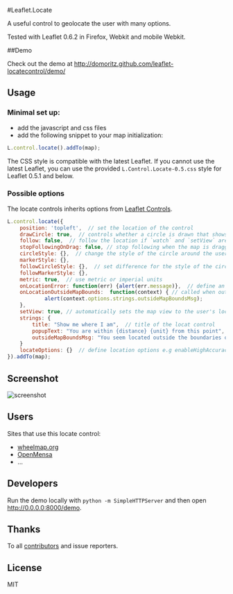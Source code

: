#Leaflet.Locate

A useful control to geolocate the user with many options.

Tested with Leaflet 0.6.2 in Firefox, Webkit and mobile Webkit.


##Demo

Check out the demo at http://domoritz.github.com/leaflet-locatecontrol/demo/


## Usage


### Minimal set up:

* add the javascript and css files
* add the following snippet to your map initialization:

```javascript
L.control.locate().addTo(map);
```

The CSS style is compatible with the latest Leaflet. If you cannot use the latest Leaflet, you can use the provided `L.Control.Locate-0.5.css` style for Leaflet 0.5.1 and below.


### Possible options

The locate controls inherits options from [Leaflet Controls](http://leafletjs.com/reference.html#control-options).

```javascript
L.control.locate({
	position: 'topleft',  // set the location of the control
    drawCircle: true,  // controls whether a circle is drawn that shows the uncertainty about the location
    follow: false,  // follow the location if `watch` and `setView` are set to true in locateOptions
    stopFollowingOnDrag: false, // stop following when the map is dragged if `follow` is set to true
    circleStyle: {},  // change the style of the circle around the user's location
    markerStyle: {},
    followCircleStyle: {},  // set difference for the style of the circle around the user's location while following
    followMarkerStyle: {},
    metric: true,  // use metric or imperial units
    onLocationError: function(err) {alert(err.message)},  // define an error callback function
    onLocationOutsideMapBounds:  function(context) { // called when outside map boundaries
            alert(context.options.strings.outsideMapBoundsMsg);
    },
    setView: true, // automatically sets the map view to the user's location
    strings: {
        title: "Show me where I am",  // title of the locat control
        popupText: "You are within {distance} {unit} from this point",  // text to appear if user clicks on circle
        outsideMapBoundsMsg: "You seem located outside the boundaries of the map" // default message for onLocationOutsideMapBounds
    }
    locateOptions: {}  // define location options e.g enableHighAccuracy: true
}).addTo(map);
```


## Screenshot

![screenshot](https://raw.github.com/domoritz/leaflet-locatecontrol/gh-pages/screenshot.png "Screenshot showing the locate control")


## Users

Sites that use this locate control:

* [wheelmap.org](http://wheelmap.org/map)
* [OpenMensa](http://openmensa.org/)
* ...


## Developers

Run the demo locally with `python -m SimpleHTTPServer` and then open http://0.0.0.0:8000/demo.


## Thanks

To all [contributors](https://github.com/domoritz/leaflet-locatecontrol/contributors) and issue reporters.

## License

MIT
